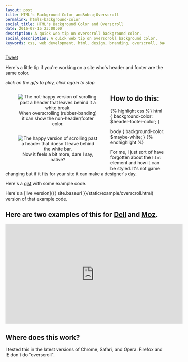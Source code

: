 ```yaml
---
layout: post
title: HTML's Background Color and&nbsp;Overscroll
permalink: htmls-background-color
social_title: HTML's Background Color and Overscroll
date: 2016-07-15 23:00:00
description: A quick web tip on overscroll background color.
social_description: A quick web tip on overscroll background color.
keywords: css, web development, html, design, branding, overscroll, background color
---
```


<a href="https://twitter.com/share" class="twitter-share-button" data-text="A quick tip on overscroll color" data-url="http://peter.coffee/htmls-background-color" data-show-count="false">Tweet</a><script async src="//platform.twitter.com/widgets.js" charset="utf-8"></script>

<style>
  button:focus {
    outline: none;
  }
  .post-content img {
    margin-top: 0;
  }

  .gif-figure {
    text-align: center;
  }

  @media (min-width: 600px) {
    .gif-figure {
      width: 50%;
      float: left;
    }
  }
</style>

Here's a little tip if you're working on a site who's header and footer are the same color.

*click on the gifs to play, click again to stop*

<div class="utl-clearfix">
  <figure class="gif-figure">
    <img data-gifffer="{{ site.baseurl }}/img/scroll-past-sad.gif" alt="The not-happy version of scrolling past a header that leaves behind it a white break." />
    <figcaption>When overscrolling (rubber-banding) it can show the non-header/footer color.</figcaption>
  </figure>

  <figure class="gif-figure">
    <img data-gifffer="{{ site.baseurl }}/img/scroll-past-glad.gif" alt="The happy version of scrolling past a header that doesn't leave behind the white bar." />
    <figcaption>Now it feels a bit more, dare I say, native?</figcaption>
  </figure>
</div>


## How to do this:

{% highlight css %}
html {
  background-color: $header-footer-color;
}

body {
  background-color: $maybe-white;
}
{% endhighlight %}

For me, I just sort of have forgotten about the `html` element and how it can be styled. It's not game changing but if it fits for your site it can make a designer's day.

Here's a [gist](https://gist.github.com/peterramsing/d3ba8502730471691f73361f0490a185#file-overscroll-html-L59) with some example code.

Here's a [live version]({{ site.baseurl }}/static/example/overscroll.html) version of that example code.

## Here are two examples of this for [Dell](http://www.dell.com/en-us/) and [Moz](https://moz.com/).

<div style="text-align: center">
  <iframe width="560" height="315" src="https://www.youtube.com/embed/ikfcFfn23Kk" frameborder="0" allowfullscreen></iframe>
</div>

## Where does this work?

I tested this in the latest versions of Chrome, Safari, and Opera. Firefox and IE don't do "overscroll".


<script type="text/javascript" src="{{ site.baseurl }}/js/gifffer.min.js"></script>

<script>
window.onload = function() {
  Gifffer();
}
</script>
